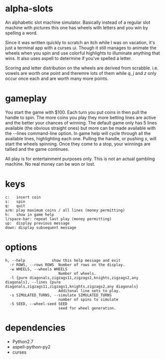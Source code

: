 # alpha-slots
An alphabetic slot machine simulator. Basically instead of a regular slot machine with pictures this one has wheels with letters and you win by spelling a word.

Since it was written quickly to scratch an itch while I was on vacation, it's just a terminal app with a curses ui. Though it still manages to animate the wheels when you spin and use colorful highlights to illuminate anything that wins. It also uses aspell to determine if you've spelled a letter.

Scoring and letter distribution on the wheels are derived from scrabble. i.e. vowels are worth one point and theremre lots of them while *q*, *j* and *z* only occur once each and are worth many more points.

# gameplay

You start the game with $100. Each turn you put coins in then pull the handle to spin. The more coins you play they more betting lines are active and the better your chances of winning. The default game only has 5 lines available (the obvious straight ones) but more can be made available with the --lines command-line option. In game help will cycle through all the available lines, highlighting each one. Pulling the handle, or pushing *s*, will start the wheels spinning. Once they come to a stop, your winnings are tallied and the game continues.

All play is for entertainment purposes only. This is not an actual gambling machine. No real money can be won or lost.

# keys

```
c:   insert coin
s:   spin
q:   quit
a/m: play maximum coins / all lines (money permitting)
h:   show in game help
l/space-bar: repeat last play (money permitting)
up:  display previous message
down: display subsequent message
```

# options

```
h, --help            show this help message and exit
  -r ROWS, --rows ROWS  Number of rows on the display.
  -w WHEELS, --wheels WHEELS
                        Number of wheels.
  -l {pure diagonals,zigzags11,zigzags1,knights,zigzags2,any diagonals}, --lines {pure diagonals,zigzags11,zigzags1,knights,zigzags2,any diagonals}
                        Additonal line sets to play.
  -s SIMULATED_TURNS, --simulate SIMULATED_TURNS
                        number of spins to simulate
  -S SEED, --wheel-seed SEED
                        seed for wheel generation.
```

# dependencies
 * Python2.7
 * aspell-python-py2
 * curses
